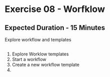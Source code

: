 # Exercise 08 - Worfklow
## Expected Duration - 15 Minutes

Explore workflow and templates

## 
1. Explore Worklow templates
2. Start a workflow
3. Create a new workflow template
4. 
   

   